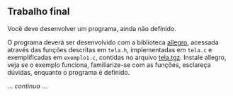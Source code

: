 ## Trabalho final

Você deve desenvolver um programa, ainda não definido.

O programa deverá ser desenvolvido com a biblioteca [allegro](https://liballeg.org/), acessada através das funções descritas em ``tela.h``, implementadas em `tela.c` e exemplificadas em `exemplo1.c`, contidas no arquivo [tela.tgz](https://github.com/BenhurUFSM/ed21a/blob/main/Complementos/tela.tgz).
Instale allegro, veja se o exemplo funciona, familiarize-se com as funções, esclareça dúvidas, enquanto o programa é definido.

... *continua* ...
